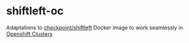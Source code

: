 # shiftleft-oc

Adaptations to
[checkpoint/shiftleft](https://hub.docker.com/r/checkpoint/shiftleft) Docker
image to work seamlessly in [Openshift Clusters](https://www.openshift.com/)
